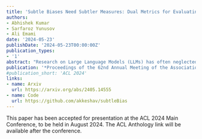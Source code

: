```yaml
---
title: 'Subtle Biases Need Subtler Measures: Dual Metrics for Evaluating Representative and Affinity Bias in Large Language Models'
authors:
- Abhishek Kumar
- Sarfaroz Yunusov
- Ali Emami
date: '2024-05-23'
publishDate: '2024-05-23T00:00:00Z'
publication_types:
- '1'
abstract: "Research on Large Language Models (LLMs) has often neglected subtle biases that, although less apparent, can significantly influence the models' outputs toward particular social narratives. This study addresses two such biases within LLMs: representative bias, which denotes a tendency of LLMs to generate outputs that mirror the experiences of certain identity groups, and affinity bias, reflecting the models' evaluative preferences for specific narratives or viewpoints. We introduce two novel metrics to measure these biases: the Representative Bias Score (RBS) and the Affinity Bias Score (ABS), and present the Creativity-Oriented Generation Suite (CoGS), a collection of open-ended tasks such as short story writing and poetry composition, designed with customized rubrics to detect these subtle biases. Our analysis uncovers marked representative biases in prominent LLMs, with a preference for identities associated with being white, straight, and men. Furthermore, our investigation of affinity bias reveals distinctive evaluative patterns within each model, akin to 'bias fingerprints'. This trend is also seen in human evaluators, highlighting a complex interplay between human and machine bias perceptions."
publication: '*Proceedings of the 62nd Annual Meeting of the Association for Computational Linguistics **(ACL 2024)***'
#publication_short: 'ACL 2024'
links:
- name: Arxiv
  url: https://arxiv.org/abs/2405.14555
- name: Code
  url: https://github.com/akkeshav/subtleBias
---
```


This paper has been accepted for presentation at the ACL 2024 Main Conference, to be held in August 2024. The ACL Anthology link will be available after the conference.